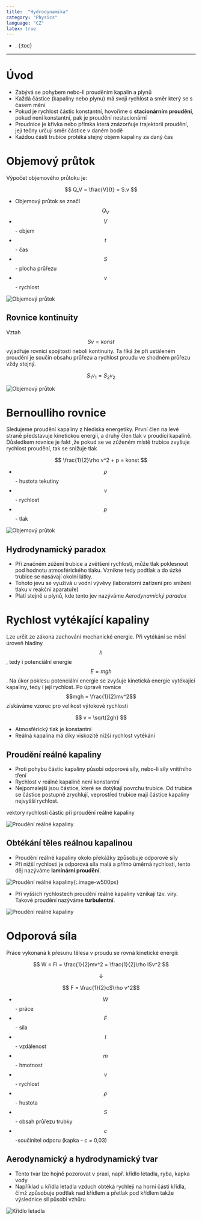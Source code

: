 ```yaml
---
title:  "Hydrodynamika"
category: "Physics"
language: "CZ"
latex: true
---
```


- .
{:toc}
---

# Úvod
- Zabývá se pohybem nebo-li prouděním kapalin a plynů
- Každá částice (kapaliny nebo plynu) má svoji rychlost a směr který se s časem mění
- Pokud je rychlost částic konstantní, hovoříme o **stacionárním proudění**, pokud není konstantní, pak je proudění nestacionární
- Proudnice je křivka nebo přímka která znázorňuje trajektorii proudění, její tečny určují směr částice v daném bodě
- Každou částí trubice protéká stejný objem kapaliny za daný čas

# Objemový průtok
Výpočet objemového průtoku je:

$$ Q_V = \frac{V}{t} = S.v $$

- Objemový průtok se značí $$Q_V$$
- $$V$$ - objem
- $$t$$ - čas
- $$S$$ - plocha průřezu
- $$v$$ - rychlost

![Objemový průtok](/assets/img/physics/hydrodynamika/objemovy-prutok.png)

## Rovnice kontinuity

Vztah $$Sv=konst$$ vyjadřuje rovnici spojitosti neboli kontinuity. Ta říká že při ustáleném proudění je součin obsahu průřezu a rychlost proudu ve shodném průřezu vždy stejný. 

$$ S_1v_1 = S_2v_2 $$

![Objemový průtok](/assets/img/physics/hydrodynamika/continuita.png)

# Bernoulliho rovnice
Sledujeme proudění kapaliny z hlediska energetiky. První člen na levé straně představuje kinetickou energii, a druhý člen tlak v proudící kapalině. Důsledkem rovnice je fakt ,že pokud se ve zúženém místě trubice  zvyšuje rychlost proudění, tak se snižuje tlak

$$ \frac{1}{2}\rho v^2 + p = konst $$

- $$\rho$$ - hustota tekutiny
- $$v$$ - rychlost
- $$p$$ - tlak

![Objemový průtok](/assets/img/physics/hydrodynamika/bermulli.png)

## Hydrodynamický paradox
- Při značném zúžení trubice a zvětšení rychlosti, může tlak poklesnout pod hodnotu atmosférického tlaku. Vznikne tedy podtlak a do úzké trubice se nasávají okolní látky. 
- Tohoto jevu se využívá u vodní vývěvy (laboratorní zařízení pro snížení tlaku v reakční aparatuře)
- Platí stejně u plynů, kde tento jev nazýváme _Aerodynamický paradox_

# Rychlost vytékající kapaliny
Lze určit ze zákona zachování mechanické energie. Při vytékání se mění úroveň hladiny $$h$$, tedy i potenciální energie $$E = mgh$$. Na úkor poklesu potenciální energie se zvyšuje kinetická energie vytékající kapaliny, tedy i její rychlost. Po úpravě rovnice $$mgh = \frac{1}{2}mv^2$$ získáváme vzorec pro velikost výtokové rychlosti

$$ v = \sqrt{2gh} $$

- Atmosférický tlak je konstantní
- Reálná kapalina má díky viskozitě nižší rychlost vytékání

## Proudění reálné kapaliny
- Proti pohybu částic kapaliny působí odporové síly, nebo-li síly vnitřního tření
- Rychlost v reálné kapalině není konstantní
- Nejpomalejší jsou částice, které se dotýkají povrchu trubice. Od trubice se částice postupně zrychlují, veprostřed trubice mají částice kapaliny nejvyšší rychlost.

vektory rychlosti částic při proudění reálné kapaliny

![Proudění reálné kapaliny](/assets/img/physics/hydrodynamika/proudeni-realne-kapaliny.png)

## Obtékání těles reálnou kapalinou
- Proudění reálné kapaliny okolo překážky způsobuje odporové síly
- Při nižší rychlosti je odporová síla malá a přímo úměrná rychlosti, tento děj nazýváme **laminární proudění**.

![Proudění reálné kapaliny](/assets/img/physics/hydrodynamika/laminalni-proudeni.png){:.image-w500px}


- Při vyšších rychlostech proudění reálné kapaliny vznikají tzv. víry. Takové proudění nazýváme **turbulentní**.

![Proudění reálné kapaliny](/assets/img/physics/hydrodynamika/turbulentni-proudeni.png)

# Odporová síla
Práce vykonaná k přesunu tělesa v proudu se rovná kinetické energii:

$$ W = Fl = \frac{1}{2}mv^2 = \frac{1}{2}\rho lSv^2 $$

$$ \downarrow $$
 
$$ F = \frac{1}{2}cS\rho v^2$$

- $$W$$ - práce
- $$F$$ - síla
- $$l$$ - vzdálenost
- $$m$$ - hmotnost
- $$v$$ - rychlost
- $$\rho$$ - hustota
- $$S$$ - obsah průřezu trubky
- $$c$$  -součinitel odporu (kapka - c = 0,03)

## Aerodynamický a hydrodynamický tvar
- Tento tvar lze hojně pozorovat v praxi, např. křídlo letadla, ryba, kapka vody
- Například u křídla letadla vzduch obtéká rychleji na horní části křídla, čímž způsobuje podtlak nad křídlem a přetlak pod křídlem takže výslednice sil působí vzhůru 

![Křídlo letadla](/assets/img/physics/hydrodynamika/kridlo.png)

